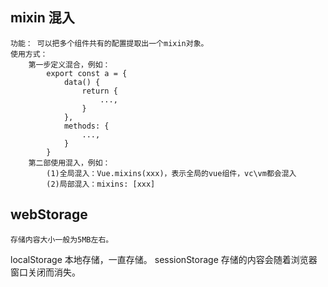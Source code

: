 ## mixin 混入
    功能： 可以把多个组件共有的配置提取出一个mixin对象。
    使用方式：
        第一步定义混合，例如：
            export const a = {
                data() {
                    return {
                        ...,
                    }
                },
                methods: {
                    ...,
                }
            }
        第二部使用混入，例如：
            (1)全局混入：Vue.mixins(xxx)，表示全局的vue组件，vc\vm都会混入
            (2)局部混入：mixins: [xxx]

## webStorage
    存储内容大小一般为5MB左右。
localStorage 本地存储，一直存储。
sessionStorage 存储的内容会随着浏览器窗口关闭而消失。